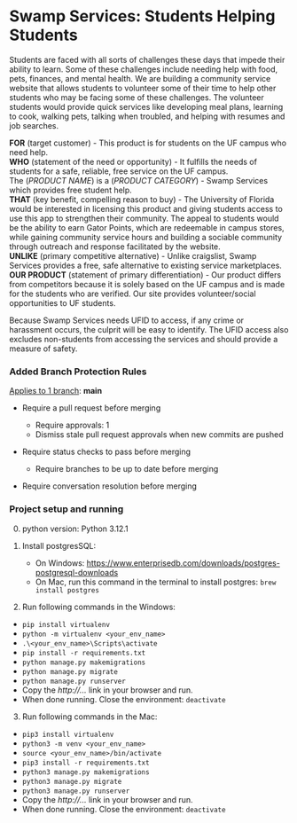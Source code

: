 # Swamp Services: Students Helping Students
Students are faced with all sorts of challenges these days that impede their ability to learn. Some of these challenges include needing help with food, pets, finances, and mental health. We are building a community service website that allows students to volunteer some of their time to help other students who may be facing some of these challenges. The volunteer students would provide quick services like developing meal plans, learning to cook, walking pets, talking when troubled, and helping with resumes and job searches.

**FOR** (target customer) - This product is for students on the UF campus who need help.<br />
**WHO** (statement of the need or opportunity) - It fulfills the needs of students for a safe, reliable, free service on the UF campus. <br />
The (*PRODUCT NAME*) is a (*PRODUCT CATEGORY*) - Swamp Services which provides free student help. <br />
**THAT** (key benefit, compelling reason to buy) - The University of Florida would be interested in licensing this product and giving students access to use this app to strengthen their community. The appeal to students would be the ability to earn Gator Points, which are redeemable in campus stores, while gaining community service hours and building a sociable community through outreach and response facilitated by the website. <br />
**UNLIKE** (primary competitive alternative) - Unlike craigslist, Swamp Services provides a free, safe alternative to existing service marketplaces. <br />
**OUR PRODUCT** (statement of primary differentiation) - Our product differs from competitors because it is solely based on the UF campus and is made for the students who are verified. Our site provides volunteer/social opportunities to UF students.<br />

Because Swamp Services needs UFID to access, if any crime or harassment occurs, the culprit will be easy to identify. The UFID access also excludes non-students from accessing the services and should provide a measure of safety.

### Added Branch Protection Rules

<ins>Applies to 1 branch</ins>:  **main**

- Require a pull request before merging
    - Require approvals: 1
    - Dismiss stale pull request approvals when new commits are pushed

- Require status checks to pass before merging
    - Require branches to be up to date before merging

- Require conversation resolution before merging


### Project setup and running

0. python version: Python 3.12.1

1. Install postgresSQL:
    - On Windows: https://www.enterprisedb.com/downloads/postgres-postgresql-downloads
    -  On Mac, run this command in the terminal to install postgres: `brew install postgres`

2. Run following commands in the Windows:
- `pip install virtualenv`
- `python -m virtualenv <your_env_name>`
- `.\<your_env_name>\Scripts\activate`
- `pip install -r requirements.txt`
- `python manage.py makemigrations` 
- `python manage.py migrate`     
- `python manage.py runserver`
- Copy the *http://...* link in your browser and run.
- When done running. Close the environment: `deactivate`

3. Run following commands in the Mac:
- `pip3 install virtualenv`
- `python3 -m venv <your_env_name>`
- `source <your_env_name>/bin/activate`
- `pip3 install -r requirements.txt`
- `python3 manage.py makemigrations` 
- `python3 manage.py migrate`     
- `python3 manage.py runserver`
- Copy the *http://...* link in your browser and run.
- When done running. Close the environment: `deactivate`

